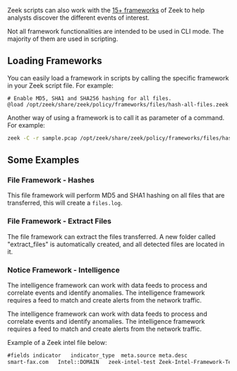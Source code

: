 Zeek scripts can also work with the [15+ frameworks](obsidian://open?vault=security-notes&file=Defensive%20Security%2FNetwork%20Traffic%20Analysis%2FTools%2FZeek%2FFrameworks) of Zeek to help analysts discover the different events of interest.

Not all framework functionalities are intended to be used in CLI mode. The majority of them are used in scripting.
## Loading Frameworks
You can easily load a framework in scripts by calling the specific framework in your Zeek script file. For example:
```zeek
# Enable MD5, SHA1 and SHA256 hashing for all files.
@load /opt/zeek/share/zeek/policy/frameworks/files/hash-all-files.zeek
```

Another way of using a framework is to call it as parameter of a command. For example:
```bash
zeek -C -r sample.pcap /opt/zeek/share/zeek/policy/frameworks/files/hash-all-files.zeek
```
## Some Examples
### File Framework - Hashes
This file framework will perform MD5 and SHA1 hashing on all files that are transferred, this will create a `files.log`.
### File Framework - Extract Files
The file framework can extract the files transferred. A new folder called "extract_files" is automatically created, and all detected files are located in it.
### Notice Framework - Intelligence
The intelligence framework can work with data feeds to process and correlate events and identify anomalies. The intelligence framework requires a feed to match and create alerts from the network traffic.

The intelligence framework can work with data feeds to process and correlate events and identify anomalies. The intelligence framework requires a feed to match and create alerts from the network traffic.

Example of a Zeek intel file below:
```txt
#fields	indicator	indicator_type	meta.source	meta.desc
smart-fax.com	Intel::DOMAIN	zeek-intel-test	Zeek-Intel-Framework-Test
```